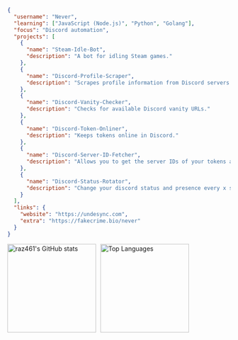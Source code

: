 ```json
{
  "username": "Never",
  "learning": ["JavaScript (Node.js)", "Python", "Golang"],
  "focus": "Discord automation",
  "projects": [
    {
      "name": "Steam-Idle-Bot",
      "description": "A bot for idling Steam games."
    },
    {
      "name": "Discord-Profile-Scraper",
      "description": "Scrapes profile information from Discord servers."
    },
    {
      "name": "Discord-Vanity-Checker",
      "description": "Checks for available Discord vanity URLs."
    },
    {
      "name": "Discord-Token-Onliner",
      "description": "Keeps tokens online in Discord."
    },
    {
      "name": "Discord-Server-ID-Fetcher",
      "description": "Allows you to get the server IDs of your tokens and save them."
    },
    {
      "name": "Discord-Status-Rotator",
      "description": "Change your discord status and presence every x seconds using discord api."
    }
  ],
  "links": {
    "website": "https://undesync.com",
    "extra": "https://fakecrime.bio/never"
  }
}
```

<div style="display: flex; gap: 10px; align-items: center;">
  <a href="http://www.github.com/raz461">
    <img src="https://github-readme-stats.vercel.app/api?username=raz461&show_icons=true&hide=&count_private=true&title_color=0891b2&text_color=ffffff&icon_color=0891b2&bg_color=1c1917&hide_border=true&show_icons=true" alt="raz461's GitHub stats" style="height: 200px;" />
  </a>
  <a href="https://github.com/raz461">
    <img src="https://github-readme-stats.vercel.app/api/top-langs/?username=raz461&langs_count=10&title_color=0891b2&text_color=ffffff&icon_color=0891b2&bg_color=1c1917&hide_border=true&locale=en&custom_title=Top%20%Languages" alt="Top Languages" style="height: 200px;" />
  </a>
</div>
